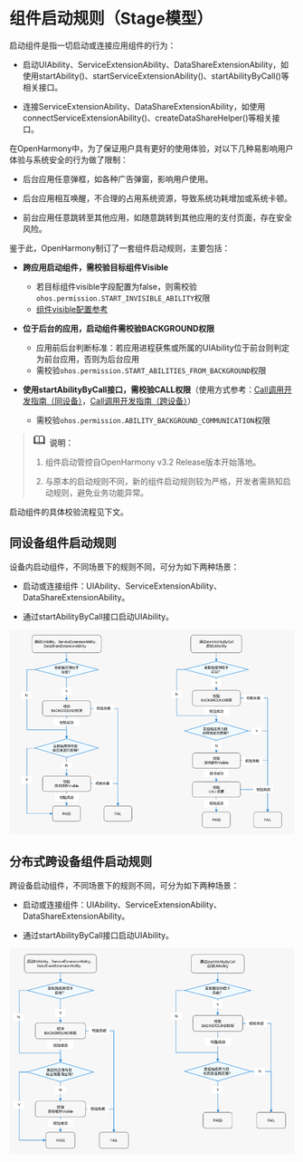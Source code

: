 # 组件启动规则（Stage模型）


启动组件是指一切启动或连接应用组件的行为：


- 启动UIAbility、ServiceExtensionAbility、DataShareExtensionAbility，如使用startAbility()、startServiceExtensionAbility()、startAbilityByCall()等相关接口。

- 连接ServiceExtensionAbility、DataShareExtensionAbility，如使用connectServiceExtensionAbility()、createDataShareHelper()等相关接口。


在OpenHarmony中，为了保证用户具有更好的使用体验，对以下几种易影响用户体验与系统安全的行为做了限制：


- 后台应用任意弹框，如各种广告弹窗，影响用户使用。

- 后台应用相互唤醒，不合理的占用系统资源，导致系统功耗增加或系统卡顿。

- 前台应用任意跳转至其他应用，如随意跳转到其他应用的支付页面，存在安全风险。


鉴于此，OpenHarmony制订了一套组件启动规则，主要包括：


- **跨应用启动组件，需校验目标组件Visible**
  - 若目标组件visible字段配置为false，则需校验`ohos.permission.START_INVISIBLE_ABILITY`权限
  - [组件visible配置参考](../quick-start/module-configuration-file.md#abilities标签)

- **位于后台的应用，启动组件需校验BACKGROUND权限**
  - 应用前后台判断标准：若应用进程获焦或所属的UIAbility位于前台则判定为前台应用，否则为后台应用
  - 需校验`ohos.permission.START_ABILITIES_FROM_BACKGROUND`权限

- **使用startAbilityByCall接口，需校验CALL权限**（使用方式参考：[Call调用开发指南（同设备）](uiability-intra-device-interaction.md#通过call调用实现uiability交互仅对系统应用开放)，[Call调用开发指南（跨设备）](hop-multi-device-collaboration.md#通过跨设备call调用实现多端协同)）
  - 需校验`ohos.permission.ABILITY_BACKGROUND_COMMUNICATION`权限


> ![icon-note.gif](public_sys-resources/icon-note.gif) **说明：**
> 1. 组件启动管控自OpenHarmony v3.2 Release版本开始落地。
> 
> 2. 与原本的启动规则不同，新的组件启动规则较为严格，开发者需熟知启动规则，避免业务功能异常。

启动组件的具体校验流程见下文。


## 同设备组件启动规则

  设备内启动组件，不同场景下的规则不同，可分为如下两种场景：

- 启动或连接组件：UIAbility、ServiceExtensionAbility、DataShareExtensionAbility。

- 通过startAbilityByCall接口启动UIAbility。

![startup-rule](figures/component-startup-inner-stage.png)


## 分布式跨设备组件启动规则

  跨设备启动组件，不同场景下的规则不同，可分为如下两种场景：

- 启动或连接组件：UIAbility、ServiceExtensionAbility、DataShareExtensionAbility。

- 通过startAbilityByCall接口启动UIAbility。

![component-startup-rules](figures/component-startup-inter-stage.png)
